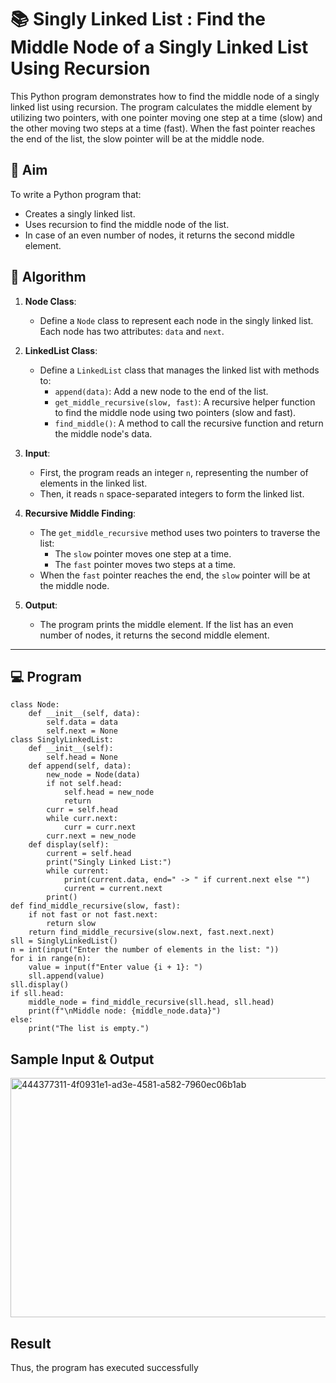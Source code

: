 # 📚 Singly Linked List : Find the Middle Node of a Singly Linked List Using Recursion

This Python program demonstrates how to find the middle node of a singly linked list using recursion. The program calculates the middle element by utilizing two pointers, with one pointer moving one step at a time (slow) and the other moving two steps at a time (fast). When the fast pointer reaches the end of the list, the slow pointer will be at the middle node.

## 🎯 Aim

To write a Python program that:
- Creates a singly linked list.
- Uses recursion to find the middle node of the list.
- In case of an even number of nodes, it returns the second middle element.

## 🧠 Algorithm

1. **Node Class**: 
   - Define a `Node` class to represent each node in the singly linked list. Each node has two attributes: `data` and `next`.
   
2. **LinkedList Class**:
   - Define a `LinkedList` class that manages the linked list with methods to:
     - `append(data)`: Add a new node to the end of the list.
     - `get_middle_recursive(slow, fast)`: A recursive helper function to find the middle node using two pointers (slow and fast).
     - `find_middle()`: A method to call the recursive function and return the middle node's data.

3. **Input**:
   - First, the program reads an integer `n`, representing the number of elements in the linked list.
   - Then, it reads `n` space-separated integers to form the linked list.

4. **Recursive Middle Finding**:
   - The `get_middle_recursive` method uses two pointers to traverse the list:
     - The `slow` pointer moves one step at a time.
     - The `fast` pointer moves two steps at a time.
   - When the `fast` pointer reaches the end, the `slow` pointer will be at the middle node.

5. **Output**:
   - The program prints the middle element. If the list has an even number of nodes, it returns the second middle element.

---

## 💻 Program
```
class Node:
    def __init__(self, data):
        self.data = data
        self.next = None
class SinglyLinkedList:
    def __init__(self):
        self.head = None
    def append(self, data):
        new_node = Node(data)
        if not self.head:
            self.head = new_node
            return
        curr = self.head
        while curr.next:
            curr = curr.next
        curr.next = new_node
    def display(self):
        current = self.head
        print("Singly Linked List:")
        while current:
            print(current.data, end=" -> " if current.next else "")
            current = current.next
        print()
def find_middle_recursive(slow, fast):
    if not fast or not fast.next:
        return slow
    return find_middle_recursive(slow.next, fast.next.next)
sll = SinglyLinkedList()
n = int(input("Enter the number of elements in the list: "))
for i in range(n):
    value = input(f"Enter value {i + 1}: ")
    sll.append(value)
sll.display()
if sll.head:
    middle_node = find_middle_recursive(sll.head, sll.head)
    print(f"\nMiddle node: {middle_node.data}")
else:
    print("The list is empty.")
```
## Sample Input & Output
<img width="718" height="383" alt="444377311-4f0931e1-ad3e-4581-a582-7960ec06b1ab" src="https://github.com/user-attachments/assets/9ac93e87-c03e-4385-aab8-2832def8956d" />

## Result
Thus, the program has executed successfully


